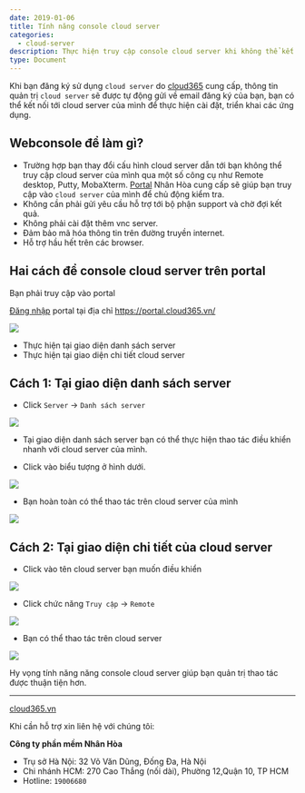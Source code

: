 ```yaml
---
date: 2019-01-06
title: Tính năng console cloud server
categories:
  - cloud-server
description: Thực hiện truy cập console cloud server khi không thể kết nối từ xa
type: Document
---
```


Khi bạn đăng ký sử dụng `cloud server` do <a href="https://cloud365.vn/" target="_blank">cloud365</a> cung cấp, thông tin quản trị `cloud server` sẽ được tự động gửi về email đăng ký của bạn, bạn có thể kết nối tới cloud server của mình để thực hiện cài đặt, triển khai các ứng dụng.

## Webconsole để làm gì?

+ Trường hợp bạn thay đổi cấu hình cloud server dẫn tới bạn không thể truy cập cloud server của mình qua một số công cụ như Remote desktop, Putty, MobaXterm. <a href="https://portal.cloud365.vn/user/login/" target="_blank">Portal</a> Nhân Hòa cung cấp sẽ giúp bạn truy cập vào `cloud server` của mình để chủ động kiểm tra.<br>
+ Không cần phải gửi yêu cầu hỗ trợ tới bộ phận support và chờ đợi kết quả.<br>
+ Không phải cài đặt thêm vnc server.<br>
+ Đảm bảo mã hóa thông tin trên đường truyền internet.<br>
+ Hỗ trợ hầu hết trên các browser.

## Hai cách để console cloud server trên portal

Bạn phải truy cập vào portal

<a href="https://support.cloud365.vn/account-settings/dang-nhap-portal/" target="_blank">Đăng nhập</a> portal tại địa chỉ <a href="https://portal.cloud365.vn/" target="_blank">https://portal.cloud365.vn/</a>

![](/images/img-remote-cloud-server/Screenshot_202.png)

+ Thực hiện tại giao diện danh sách server<br>
+ Thực hiện tại giao diện chi tiết cloud server

## Cách 1: Tại giao diện danh sách server

+ Click `Server` -> `Danh sách server`

![](/images/img-remote-cloud-server/Screenshot_225.png)

+ Tại giao diện danh sách server bạn có thể thực hiện thao tác điều khiển nhanh với cloud server của mình.

+ Click vào biểu tượng ở hình dưới.

![](/images/img-remote-cloud-server/Screenshot_227.png)

+ Bạn hoàn toàn có thể thao tác trên cloud server của mình

![](/images/img-remote-cloud-server/Screenshot_226.png)

## Cách 2: Tại giao diện chi tiết của cloud server

+ Click vào tên cloud server bạn muốn điều khiển

![](/images/img-remote-cloud-server/Screenshot_228.png)

+ Click chức năng `Truy cập` -> `Remote`

![](/images/img-remote-cloud-server/Screenshot_229.png)

+ Bạn có thể thao tác trên cloud server

![](/images/img-remote-cloud-server/Screenshot_230.png)

Hy vọng tính năng năng console cloud server giúp bạn quản trị thao tác được thuận tiện hơn.

---
<a href="https://cloud365.vn/" target="_blank">cloud365.vn</a>

Khi cần hỗ trợ xin liên hệ với chúng tôi:

**Công ty phần mềm Nhân Hòa**
- Trụ sở Hà Nội: 32 Võ Văn Dũng, Đống Đa, Hà Nội
- Chi nhánh HCM: 270 Cao Thắng (nối dài), Phường 12,Quận 10, TP HCM
- Hotline: `19006680`


